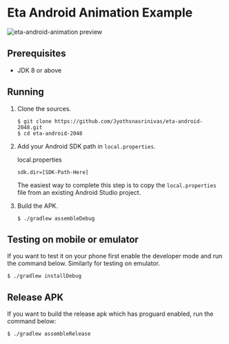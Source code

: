 # Eta Android Animation Example

![eta-android-animation preview](eta-android-animation.gif)

## Prerequisites
- JDK 8 or above

## Running

1. Clone the sources.

   ```
   $ git clone https://github.com/Jyothsnasrinivas/eta-android-2048.git
   $ cd eta-android-2048
   ```

2. Add your Android SDK path in `local.properties`.

   local.properties
   ```
   sdk.dir=[SDK-Path-Here]
   ```

   The easiest way to complete this step is to copy the `local.properties` file from an existing Android Studio project.

3. Build the APK.

   ```
   $ ./gradlew assembleDebug
   ```

## Testing on mobile or emulator

If you want to test it on your phone first enable the developer mode and run the command below. Similarly for testing on emulator.

```
$ ./gradlew installDebug
```

## Release APK

If you want to build the release apk which has proguard enabled, run the command below:

```
$ ./gradlew assembleRelease
```

